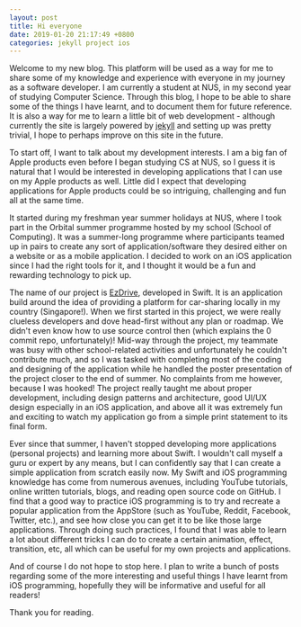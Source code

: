 ```yaml
---
layout: post
title: Hi everyone
date: 2019-01-20 21:17:49 +0800
categories: jekyll project ios
---
```


Welcome to my new blog. This platform will be used as a way for me to share some of my knowledge and experience with everyone in my journey as a software developer.
I am currently a student at NUS, in my second year of studying Computer Science. Through this blog, I hope to be able to share some of the things I have learnt, and to document
them for future reference. It is also a way for me to learn a little bit of web development - although currently the site is largely powered by [jekyll](https://jekyllrb.com/) 
and setting up was pretty trivial, I hope to perhaps improve on this site in the future.

To start off, I want to talk about my development interests. I am a big fan of Apple products even before I began studying CS at NUS, so I guess it is natural that I would be interested 
in developing applications that I can use on my Apple products as well. Little did I expect that developing applications for Apple products could be so intriguing, challenging and fun 
all at the same time. 

It started during my freshman year summer holidays at NUS, where I took part in the Orbital summer programme hosted by my school (School of Computing). It was a summer-long programme 
where participants teamed up in pairs to create any sort of application/software they desired either on a website or as a mobile application. I decided to work on an iOS application since 
I had the right tools for it, and I thought it would be a fun and rewarding technology to pick up. 

The name of our project is [EzDrive](https://www.github.com/blewjy/EzDrive), developed in Swift. It is an application build around the idea of providing a platform for car-sharing locally in my country (Singapore!). When we first started in this project, we were really clueless developers and dove head-first without any plan or roadmap. We didn't even know how to use source control then (which explains the 
0 commit repo, unfortunately)! Mid-way through the project, my teammate was busy with other school-related activities and unfortunately he couldn't contribute much, and so I was tasked with completing 
most of the coding and designing of the application while he handled the poster presentation of the project closer to the end of summer. No complaints from me however, because I was hooked! 
The project really taught me about proper development, including design patterns and architecture, good UI/UX design especially in an iOS application, and above all it was extremely fun and exciting 
to watch my application go from a simple print statement to its final form.

Ever since that summer, I haven't stopped developing more applications (personal projects) and learning more about Swift. I wouldn't call myself a guru or expert by any means, but I can confidently say that I can create a simple application from scratch easily now. My Swift and iOS programming knowledge has come from numerous avenues, including YouTube tutorials, online written tutorials, blogs, and reading open source code on GitHub. I find that a good way to practice iOS programming is to try and recreate a popular application from the AppStore (such as YouTube, Reddit, Facebook, Twitter, etc.), and see how close you can get it to be like those large applications. Through doing such practices, I found that I was able to learn a lot about different tricks I can do to create a certain animation, effect, transition, etc, all which can be useful for my own projects and applications.

And of course I do not hope to stop here. I plan to write a bunch of posts regarding some of the more interesting and useful things I have learnt from iOS programming, hopefully they will be informative and useful for all readers!

Thank you for reading.

